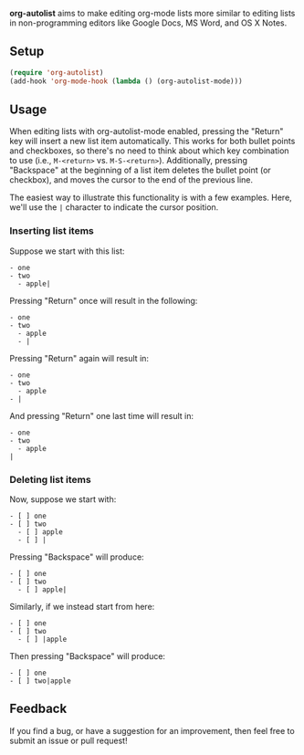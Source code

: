 **org-autolist** aims to make editing org-mode lists more similar to editing lists in non-programming editors like Google Docs, MS Word, and OS X Notes.

## Setup

```el
(require 'org-autolist)
(add-hook 'org-mode-hook (lambda () (org-autolist-mode)))
```

## Usage

When editing lists with org-autolist-mode enabled, pressing the "Return" key will insert a new list item automatically. This works for both bullet points and checkboxes, so there's no need to think about which key combination to use (i.e., `M-<return>` vs. `M-S-<return>`). Additionally, pressing "Backspace" at the beginning of a list item deletes the bullet point (or checkbox), and moves the cursor to the end of the previous line.

The easiest way to illustrate this functionality is with a few examples. Here, we'll use the `|` character to indicate the cursor position. 

### Inserting list items

Suppose we start with this list:

```
- one
- two
  - apple|
```

Pressing "Return" once will result in the following:

```
- one
- two
  - apple
  - |
```

Pressing "Return" again will result in:

```
- one
- two
  - apple
- |
```

And pressing "Return" one last time will result in:

```
- one
- two
  - apple
|
```

### Deleting list items

Now, suppose we start with:

```
- [ ] one
- [ ] two
  - [ ] apple
  - [ ] |
```

Pressing "Backspace" will produce:

```
- [ ] one
- [ ] two
  - [ ] apple|
```

Similarly, if we instead start from here:

```
- [ ] one
- [ ] two
  - [ ] |apple
```

Then pressing "Backspace" will produce:

```
- [ ] one
- [ ] two|apple
```

## Feedback

If you find a bug, or have a suggestion for an improvement, then feel free to submit an issue or pull request!
